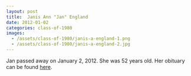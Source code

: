 ```yaml
---
layout: post
title:  Janis Ann "Jan" England
date: 2012-01-02
categories: class-of-1980
images:
  - /assets/class-of-1980/janis-a-england-1.png
  - /assets/class-of-1980/janis-a-england-2.jpg
---
```

Jan passed away on January 2, 2012. She was 52 years old. Her obituary can be found [here](http://tinyurl.com/k8dx3hd).

